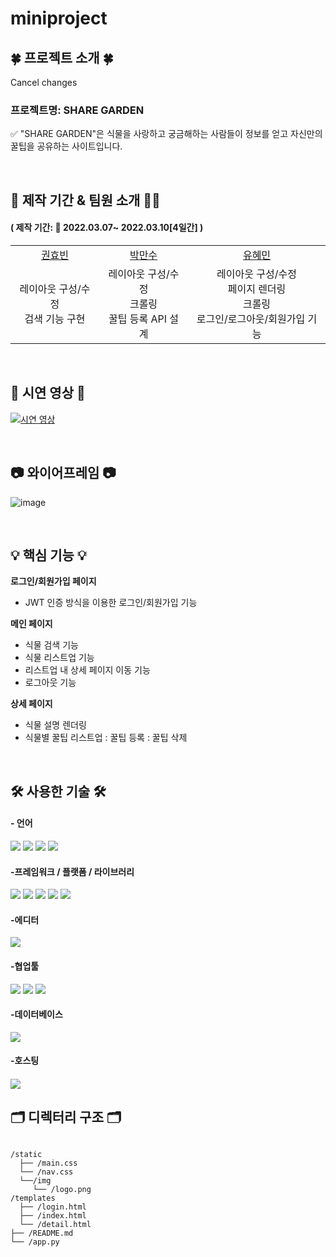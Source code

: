 # miniproject
<h2>🍀 프로젝트 소개 🍀</h2>
Cancel changes
<h3>프로젝트명: SHARE GARDEN </h3>
<p> ✅ "SHARE GARDEN"은 식물을 사랑하고 궁금해하는 사람들이 정보를 얻고 자신만의 꿀팁을 공유하는 사이트입니다. </p>

<br>

<h2>📅 제작 기간 & 팀원 소개 👨‍💻</h2>

<h4>( 제작 기간: 📆 2022.03.07~ 2022.03.10[4일간] )</h4>

<table>
    <tr>
        <td align="center">
        <a href="https://github.com/hyopp">권효빈</a>
        </td>
        <td align="center">
        <a href="https://github.com/parkmansu?tab=repositories">박만수</a>
        </td>
        <td align="center">
        <a href="https://github.com/hyemco">유혜민</a>
        </td>
    </tr>
    <tr>
        <td align="center"> 레이아웃 구성/수정<br>검색 기능 구현
        </td>
        <td align="center">레이아웃 구성/수정<br>크롤링<br>꿀팁 등록 API 설계
        </td>
        <td align="center">레이아웃 구성/수정<br>페이지 렌더링<br>크롤링<br>로그인/로그아웃/회원가입 기능
        </td>
    </tr>
</table>

<br>

<h2> 🎥 시연 영상 🎥 </h2>

[![시연 영상](https://user-images.githubusercontent.com/98294357/158057212-74cf48ff-bb0c-4b26-a808-63ca56b41020.png)](https://youtu.be/IhlowL-8jBg)

<br>

<h2> 📷 와이어프레임 📷 </h2>

![image](https://user-images.githubusercontent.com/98294357/158056430-3468e127-3f1a-49ad-b6dd-84dc5f271825.png)

<br>

<h2> 💡 핵심 기능 💡 </h2>

**로그인/회원가입 페이지**
+ JWT 인증 방식을 이용한 로그인/회원가입 기능

**메인 페이지**
+ 식물 검색 기능
+ 식물 리스트업 기능
+ 리스트업 내 상세 페이지 이동 기능
+ 로그아웃 기능

**상세 페이지**
+ 식물 설명 렌더링
+ 식물별 꿀팁 리스트업
  : 꿀팁 등록
  : 꿀팁 삭제

<br>

<h2>🛠 사용한 기술 🛠</h2>

<h4>- 언어</h4>
<p float="left">
<img src="https://img.shields.io/badge/html5-E34F26?style=for-the-badge&logo=html5&logoColor=white">
<img src="https://img.shields.io/badge/CSS-1572B6?style=for-the-badge&logo=CSS&logoColor=white">
<img src="https://img.shields.io/badge/JavaScript-F7DF1E?style=for-the-badge&logo=JavaScript&logoColor=white">
<img src="https://img.shields.io/badge/python-3670A0?style=for-the-badge&logo=python&logoColor=ffdd54">
</p>

<h4>-프레임워크 / 플랫폼 / 라이브러리</h4>
<p float="left">
<img src="https://img.shields.io/badge/jquery-%230769AD.svg?style=for-the-badge&logo=jquery&logoColor=white">
<img src="https://img.shields.io/badge/bootstrap-%23563D7C.svg?style=for-the-badge&logo=bootstrap&logoColor=white">
<img src="https://img.shields.io/badge/JWT-black?style=for-the-badge&logo=JSON%20web%20tokens">
<img src="https://img.shields.io/badge/Jinja-7952B3?style=for-the-badge&logo=Jinja&logoColor=white">
<img src="https://img.shields.io/badge/Flask-00ffff?style=for-the-badge&logo=Flask&logoColor=black">
</p>

<h4>-에디터</h4>
<img src="https://img.shields.io/badge/pycharm-143?style=for-the-badge&logo=pycharm&logoColor=black&color=black&labelColor=brightgreen">

<h4>-협업툴</h4>
<p float="left">
<img src="https://img.shields.io/badge/github-%23121011.svg?style=for-the-badge&logo=github&logoColor=white">
<img src="https://img.shields.io/badge/git-F05032?style=for-the-badge&logo=git&logoColor=white">
<img src="https://img.shields.io/badge/Notion-ff00ff?style=for-the-badge&logo=Notion&logoColor=white">
</p>
<h4>-데이터베이스</h4>
<img src="https://img.shields.io/badge/MongoDB-%234ea94b.svg?style=for-the-badge&logo=mongodb&logoColor=white">

<h4>-호스팅<h4><img src="https://img.shields.io/badge/AWS-%23FF9900.svg?style=for-the-badge&logo=amazon-aws&logoColor=white">

<br>  
  
<h2>🗂 디렉터리 구조 🗂</h2>
<pre>
<code>
/static
  ├── /main.css
  └── /nav.css
  └──/img
     └── /logo.png
/templates
  ├── /login.html
  ├── /index.html
  └── /detail.html
├── /README.md
└── /app.py
</code>
</pre>
